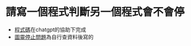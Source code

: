 # 請寫一個程式判斷另一個程式會不會停
- [程式碼](/_alg/1119_week11/halt.py)在chatgpt的協助下完成
- [圖靈停止問題](/_alg/1119_week11/圖靈停止問題.md)為自行查資料後寫的